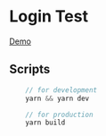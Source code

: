 # Login Test

[Demo](https://login-test-khaki.vercel.app/)

## Scripts

```js
    // for development
    yarn && yarn dev

    // for production
    yarn build
```
